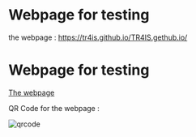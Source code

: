 # Webpage for testing 

the webpage : https://tr4is.github.io/TR4IS.gethub.io/

# Webpage for testing 

[The webpage](https://tr4is.github.io/TR4IS.gethub.io/)

QR Code for the webpage :

![qrcode](https://github.com/user-attachments/assets/70fc68f0-862a-4e75-9543-1efd92c79316)

